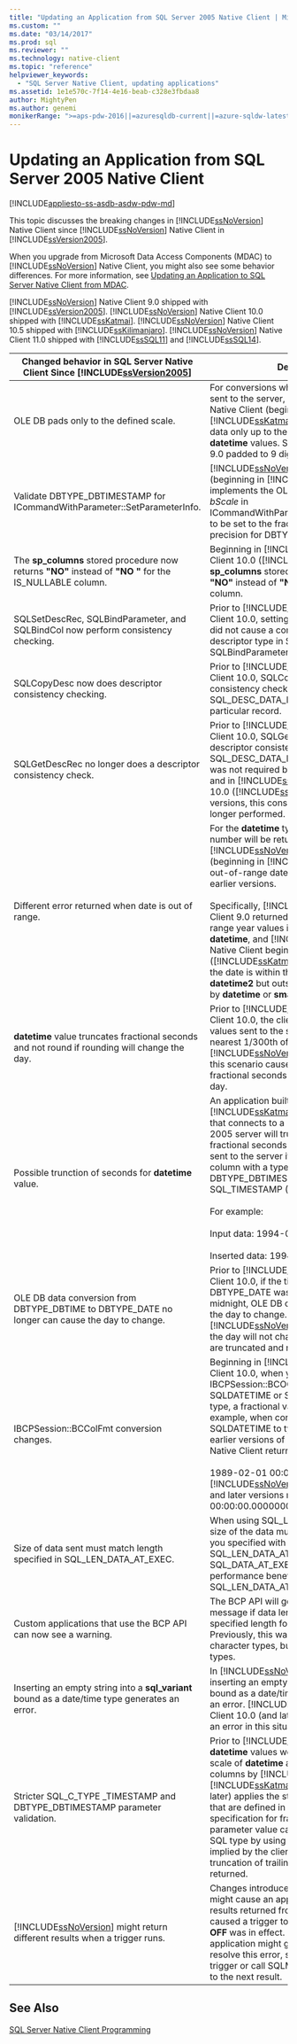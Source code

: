 ```yaml
---
title: "Updating an Application from SQL Server 2005 Native Client | Microsoft Docs"
ms.custom: ""
ms.date: "03/14/2017"
ms.prod: sql
ms.reviewer: ""
ms.technology: native-client
ms.topic: "reference"
helpviewer_keywords: 
  - "SQL Server Native Client, updating applications"
ms.assetid: 1e1e570c-7f14-4e16-beab-c328e3fbdaa8
author: MightyPen
ms.author: genemi
monikerRange: ">=aps-pdw-2016||=azuresqldb-current||=azure-sqldw-latest||>=sql-server-2016||=sqlallproducts-allversions||>=sql-server-linux-2017||=azuresqldb-mi-current"
---
```

# Updating an Application from SQL Server 2005 Native Client
[!INCLUDE[appliesto-ss-asdb-asdw-pdw-md](../../../includes/appliesto-ss-asdb-asdw-pdw-md.md)]

  This topic discusses the breaking changes in [!INCLUDE[ssNoVersion](../../../includes/ssnoversion-md.md)] Native Client since [!INCLUDE[ssNoVersion](../../../includes/ssnoversion-md.md)] Native Client in [!INCLUDE[ssVersion2005](../../../includes/ssversion2005-md.md)].  
  
 When you upgrade from Microsoft Data Access Components (MDAC) to [!INCLUDE[ssNoVersion](../../../includes/ssnoversion-md.md)] Native Client, you might also see some behavior differences. For more information, see [Updating an Application to SQL Server Native Client from MDAC](../../../relational-databases/native-client/applications/updating-an-application-to-sql-server-native-client-from-mdac.md).  
  
 [!INCLUDE[ssNoVersion](../../../includes/ssnoversion-md.md)] Native Client 9.0 shipped with [!INCLUDE[ssVersion2005](../../../includes/ssversion2005-md.md)]. [!INCLUDE[ssNoVersion](../../../includes/ssnoversion-md.md)] Native Client 10.0 shipped with [!INCLUDE[ssKatmai](../../../includes/sskatmai-md.md)].  [!INCLUDE[ssNoVersion](../../../includes/ssnoversion-md.md)] Native Client 10.5 shipped with [!INCLUDE[ssKilimanjaro](../../../includes/sskilimanjaro-md.md)]. [!INCLUDE[ssNoVersion](../../../includes/ssnoversion-md.md)] Native Client 11.0 shipped with [!INCLUDE[ssSQL11](../../../includes/sssql11-md.md)] and [!INCLUDE[ssSQL14](../../../includes/sssql14-md.md)].  
  
|Changed behavior in SQL Server Native Client Since [!INCLUDE[ssVersion2005](../../../includes/ssversion2005-md.md)]|Description|  
|------------------------------------------------------------------------------------|-----------------|  
|OLE DB pads only to the defined scale.|For conversions where converted data is sent to the server, [!INCLUDE[ssNoVersion](../../../includes/ssnoversion-md.md)] Native Client (beginning in [!INCLUDE[ssKatmai](../../../includes/sskatmai-md.md)]) pads trailing zeros in data only up to the maximum length of **datetime** values. SQL Server Native Client 9.0 padded to 9 digits.|  
|Validate DBTYPE_DBTIMESTAMP for ICommandWithParameter::SetParameterInfo.|[!INCLUDE[ssNoVersion](../../../includes/ssnoversion-md.md)] Native Client (beginning in [!INCLUDE[ssKatmai](../../../includes/sskatmai-md.md)]) implements the OLE DB requirement for *bScale* in ICommandWithParameter::SetParameterInfo to be set to the fractional seconds' precision for DBTYPE_DBTIMESTAMP.|  
|The **sp_columns** stored procedure now returns **"NO"** instead of **"NO "** for the IS_NULLABLE column.|Beginning in [!INCLUDE[ssNoVersion](../../../includes/ssnoversion-md.md)] Native Client 10.0 ([!INCLUDE[ssKatmai](../../../includes/sskatmai-md.md)]), **sp_columns** stored procedure now returns **"NO"** instead of **"NO "** for an IS_NULLABLE column.|  
|SQLSetDescRec, SQLBindParameter, and SQLBindCol now perform consistency checking.|Prior to [!INCLUDE[ssNoVersion](../../../includes/ssnoversion-md.md)] Native Client 10.0, setting SQL_DESC_DATA_PTR did not cause a consistency check for any descriptor type in SQLSetDescRec, SQLBindParameter, or SQLBindCol.|  
|SQLCopyDesc now does descriptor consistency checking.|Prior to [!INCLUDE[ssNoVersion](../../../includes/ssnoversion-md.md)] Native Client 10.0, SQLCopyDesc did not do a consistency check when the SQL_DESC_DATA_PTR field was set on a particular record.|  
|SQLGetDescRec no longer does a descriptor consistency check.|Prior to [!INCLUDE[ssNoVersion](../../../includes/ssnoversion-md.md)] Native Client 10.0, SQLGetDescRec performed a descriptor consistency check when the SQL_DESC_DATA_PTR field was set. This was not required by the ODBC specification and in [!INCLUDE[ssNoVersion](../../../includes/ssnoversion-md.md)] Native Client 10.0 ([!INCLUDE[ssKatmai](../../../includes/sskatmai-md.md)]) and later versions, this consistency check is no longer performed.|  
|Different error returned when date is out of range.|For the **datetime** type, a different error number will be returned by [!INCLUDE[ssNoVersion](../../../includes/ssnoversion-md.md)] Native Client (beginning in [!INCLUDE[ssKatmai](../../../includes/sskatmai-md.md)]) for an out-of-range date than was returned in earlier versions.<br /><br /> Specifically, [!INCLUDE[ssNoVersion](../../../includes/ssnoversion-md.md)] Native Client 9.0 returned 22007 for all out of range year values in string conversions to **datetime**, and [!INCLUDE[ssNoVersion](../../../includes/ssnoversion-md.md)] Native Client beginning with version 10.0 ([!INCLUDE[ssKatmai](../../../includes/sskatmai-md.md)]) returns 22008 when the date is within the range supported by **datetime2** but outside the range supported by **datetime** or **smalldatetime**.|  
|**datetime** value truncates fractional seconds and not round if rounding will change the day.|Prior to [!INCLUDE[ssNoVersion](../../../includes/ssnoversion-md.md)] Native Client 10.0, the client behavior for **datetime** values sent to the server is to round them to nearest 1/300th of a second. Beginning in [!INCLUDE[ssNoVersion](../../../includes/ssnoversion-md.md)] Native Client 10.0, this scenario causes a truncation of fractional seconds if rounding changes the day.|  
|Possible trunction of seconds for **datetime** value.|An application built with [!INCLUDE[ssKatmai](../../../includes/sskatmai-md.md)] Native Client (or later) that connects to a [!INCLUDE[ssNoVersion](../../../includes/ssnoversion-md.md)] 2005 server will truncate seconds and fractional seconds for time portion of data sent to the server if you bind to a datetime column with a type identifier of DBTYPE_DBTIMESTAMP (OLE DB) or SQL_TIMESTAMP (ODBC) and a scale of 0.<br /><br /> For example:<br /><br /> Input data: 1994-08-21 21:21:36.000<br /><br /> Inserted data: 1994-08-21 21:21:00.000|  
|OLE DB data conversion from DBTYPE_DBTIME to DBTYPE_DATE no longer can cause the day to change.|Prior to [!INCLUDE[ssNoVersion](../../../includes/ssnoversion-md.md)] Native Client 10.0, if the time part of a DBTYPE_DATE was within a half second of midnight, OLE DB conversion code caused the day to change. Beginning in [!INCLUDE[ssNoVersion](../../../includes/ssnoversion-md.md)] Native Client 10.0, the day will not change (fractional seconds are truncated and not rounded).|  
|IBCPSession::BCColFmt conversion changes.|Beginning in [!INCLUDE[ssNoVersion](../../../includes/ssnoversion-md.md)] Native Client 10.0, when you use IBCPSession::BCOColFmt to convert SQLDATETIME or SQLDATETIME to a string type, a fractional value is exported. For example, when converting type SQLDATETIME to type SQLNVARCHARMAX, earlier versions of [!INCLUDE[ssNoVersion](../../../includes/ssnoversion-md.md)] Native Client returned<br /><br /> 1989-02-01 00:00:00. [!INCLUDE[ssNoVersion](../../../includes/ssnoversion-md.md)] Native Client 10.0 and later versions return 1989-02-01 00:00:00.0000000.|  
|Size of data sent must match length specified in SQL_LEN_DATA_AT_EXEC.|When using SQL_LEN_DATA_AT_EXEC, the size of the data must match the length that you specified with SQL_LEN_DATA_AT_EXEC. You can use SQL_DATA_AT_EXEC but there are potential performance benefits to using SQL_LEN_DATA_AT_EXEC.|  
|Custom applications that use the BCP API can now see a warning.|The BCP API will generate a warning message if data length is greater than the specified length for a field for all types. Previously, this warning was only given for character types, but will not be issued for all types.|  
|Inserting an empty string into a **sql_variant** bound as a date/time type generates an error.|In [!INCLUDE[ssNoVersion](../../../includes/ssnoversion-md.md)] Native Client 9.0, inserting an empty string into a **sql_variant** bound as a date/time type did not generate an error. [!INCLUDE[ssNoVersion](../../../includes/ssnoversion-md.md)] Native Client 10.0 (and later) correctly generates an error in this situation.|  
|Stricter SQL_C_TYPE _TIMESTAMP and DBTYPE_DBTIMESTAMP parameter validation.|Prior to [!INCLUDE[ssKatmai](../../../includes/sskatmai-md.md)] Native Client, **datetime** values were rounded to fit the scale of **datetime** and **smalldatetime** columns by [!INCLUDE[ssNoVersion](../../../includes/ssnoversion-md.md)]. [!INCLUDE[ssKatmai](../../../includes/sskatmai-md.md)] Native Client (and later) applies the stricter validation rules that are defined in the ODBC core specification for fractional seconds. If a parameter value cannot be converted to the SQL type by using the scale specified or implied by the client binding without truncation of trailing digits, an error is returned.|  
|[!INCLUDE[ssNoVersion](../../../includes/ssnoversion-md.md)] might return different results when a trigger runs.|Changes introduced in [!INCLUDE[ssKatmai](../../../includes/sskatmai-md.md)] might cause an application to have different results returned from a statement that caused a trigger to run when **NOCOUNT OFF** was in effect. In this situation, your application might generate an error. To resolve this error, set **NOCOUNT ON** in the trigger or call SQLMoreResults to advance to the next result.|  
  
## See Also  
 [SQL Server Native Client Programming](../../../relational-databases/native-client/sql-server-native-client-programming.md)  
  
  
